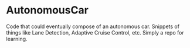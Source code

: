 # AutonomousCar
Code that could eventually compose of an autonomous car. Snippets of things like Lane Detection, Adaptive Cruise Control, etc. Simply a repo for learning.
